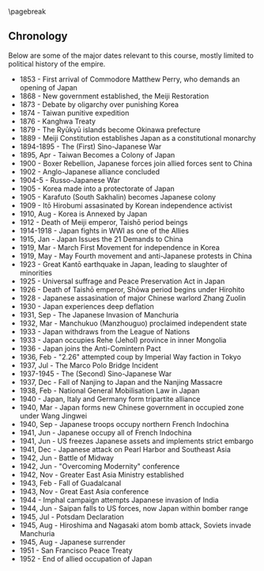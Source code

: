 \pagebreak

## Chronology

Below are some of the major dates relevant to this course, mostly limited to political history of the empire. 

* 1853 - First arrival of Commodore Matthew Perry, who demands an opening of Japan
* 1868 - New government established, the Meiji Restoration
* 1873 - Debate by oligarchy over punishing Korea
* 1874 - Taiwan punitive expedition
* 1876 - Kanghwa Treaty
* 1879 - The Ryūkyū islands become Okinawa prefecture
* 1889 - Meiji Constitution establishes Japan as a constitutional monarchy
* 1894-1895 - The (First) Sino-Japanese War
* 1895, Apr - Taiwan Becomes a Colony of Japan
* 1900 - Boxer Rebellion, Japanese forces join allied forces sent to China
* 1902 - Anglo-Japanese alliance concluded
* 1904-5 - Russo-Japanese War
* 1905 - Korea made into a protectorate of Japan
* 1905 - Karafuto (South Sakhalin) becomes Japanese colony
* 1909 - Itō Hirobumi assasinated by Korean independence activist
* 1910, Aug - Korea is Annexed by Japan
* 1912 - Death of Meiji emperor, Taishō period beings
* 1914-1918 - Japan fights in WWI as one of the Allies
* 1915, Jan - Japan Issues the 21 Demands to China
* 1919, Mar - March First Movement for independence in Korea
* 1919, May - May Fourth movement and anti-Japanese protests in China
* 1923 - Great Kantō earthquake in Japan, leading to slaughter of minorities
* 1925 - Universal suffrage and Peace Preservation Act in Japan
* 1926 - Death of Taishō emperor, Shōwa period begins under Hirohito
* 1928 - Japanese assasination of major Chinese warlord Zhang Zuolin
* 1930 - Japan experiences deep deflation
* 1931, Sep - The Japanese Invasion of Manchuria
* 1932, Mar - Manchukuo (Manzhouguo) proclaimed independent state
* 1933 - Japan withdraws from the League of Nations 
* 1933 - Japan occupies Rehe (Jehol) province in inner Mongolia
* 1936 - Japan joins the Anti-Comintern Pact
* 1936, Feb - "2.26" attempted coup by Imperial Way faction in Tokyo
* 1937, Jul - The Marco Polo Bridge Incident
* 1937-1945 - The (Second) Sino-Japanese War
* 1937, Dec - Fall of Nanjing to Japan and the Nanjing Massacre
* 1938, Feb - National General Mobilisation Law in Japan
* 1940 - Japan, Italy and Germany form tripartite alliance
* 1940, Mar - Japan forms new Chinese government in occupied zone under Wang Jingwei
* 1940, Sep - Japanese troops occupy northern French Indochina
* 1941, Jun - Japanese occupy all of French Indochina
* 1941, Jun - US freezes Japanese assets and implements strict embargo
* 1941, Dec - Japanese attack on Pearl Harbor and Southeast Asia
* 1942, Jun - Battle of Midway
* 1942, Jun - "Overcoming Modernity" conference
* 1942, Nov - Greater East Asia Ministry established
* 1943, Feb - Fall of Guadalcanal
* 1943, Nov - Great East Asia conference
* 1944 - Imphal campaign attempts Japanese invasion of India
* 1944, Jun - Saipan falls to US forces, now Japan within bomber range
* 1945, Jul - Potsdam Declaration
* 1945, Aug - Hiroshima and Nagasaki atom bomb attack, Soviets invade Manchuria
* 1945, Aug - Japanese surrender
* 1951 - San Francisco Peace Treaty
* 1952 - End of allied occupation of Japan



